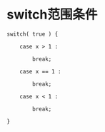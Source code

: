 # switch范围条件

	switch( true ) {
	 
	    case x > 1 :
	 
	        break;
	     
	    case x == 1 :
	     
	        break;
	     
	    case x < 1 :
	     
	        break;
	 
	}